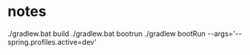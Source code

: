 # notes

./gradlew.bat build
./gradlew.bat bootrun
./gradlew bootRun --args='--spring.profiles.active=dev'
